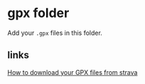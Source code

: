 # gpx folder

Add your `.gpx` files in this folder.

## links

[How to download your GPX files from strava](https://support.strava.com/hc/en-us/articles/216918437-Exporting-your-Data-and-Bulk-Export)